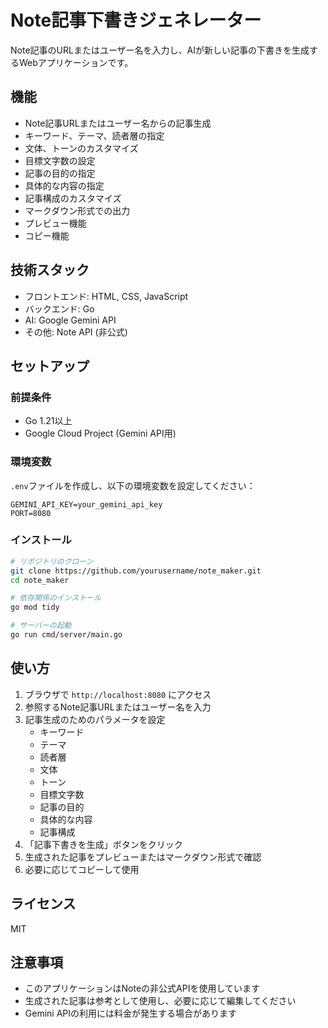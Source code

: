 # Note記事下書きジェネレーター

Note記事のURLまたはユーザー名を入力し、AIが新しい記事の下書きを生成するWebアプリケーションです。

## 機能

- Note記事URLまたはユーザー名からの記事生成
- キーワード、テーマ、読者層の指定
- 文体、トーンのカスタマイズ
- 目標文字数の設定
- 記事の目的の指定
- 具体的な内容の指定
- 記事構成のカスタマイズ
- マークダウン形式での出力
- プレビュー機能
- コピー機能

## 技術スタック

- フロントエンド: HTML, CSS, JavaScript
- バックエンド: Go
- AI: Google Gemini API
- その他: Note API (非公式)

## セットアップ

### 前提条件

- Go 1.21以上
- Google Cloud Project (Gemini API用)

### 環境変数

`.env`ファイルを作成し、以下の環境変数を設定してください：

```
GEMINI_API_KEY=your_gemini_api_key
PORT=8080
```

### インストール

```bash
# リポジトリのクローン
git clone https://github.com/yourusername/note_maker.git
cd note_maker

# 依存関係のインストール
go mod tidy

# サーバーの起動
go run cmd/server/main.go
```

## 使い方

1. ブラウザで `http://localhost:8080` にアクセス
2. 参照するNote記事URLまたはユーザー名を入力
3. 記事生成のためのパラメータを設定
   - キーワード
   - テーマ
   - 読者層
   - 文体
   - トーン
   - 目標文字数
   - 記事の目的
   - 具体的な内容
   - 記事構成
4. 「記事下書きを生成」ボタンをクリック
5. 生成された記事をプレビューまたはマークダウン形式で確認
6. 必要に応じてコピーして使用

## ライセンス

MIT

## 注意事項

- このアプリケーションはNoteの非公式APIを使用しています
- 生成された記事は参考として使用し、必要に応じて編集してください
- Gemini APIの利用には料金が発生する場合があります 